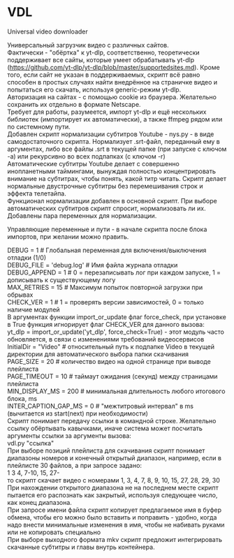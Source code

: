 # VDL
Universal video downloader

Универсальный загрузчик видео с различных сайтов.  
Фактически - "обёртка" к yt-dlp, соответственно, теоретически поддерживает все сайты, которые умеет обрабатывать yt-dlp (https://github.com/yt-dlp/yt-dlp/blob/master/supportedsites.md).  Кроме того, если сайт не указан в поддерживаемых, скрипт всё равно способен в простых случаях найти внедрённое на страничке видео и попытаться его скачать, используя generic-режим yt-dlp.  
Авторизация на сайтах - с помощью cookie из браузера. Желательно сохранить их отдельно в формате Netscape.  
Требует для работы, разумеется, импорт yt-dlp и ещё нескольких библиотек (импортирует их автоматически), а также ffmpeg рядом или по системному пути.  
Добавлен скрипт нормализации субтитров Youtube - nys.py - в виде самодостаточного скрипта. Нормализует .srt-файл, переданный ему в аргументах, либо все файлы .srt в текущей папке (при запуске с ключом -a) или рекурсивно во всех подпапках (с ключом -r)  
Автоматические субтитры Youtube делает с совершенно инопланетными таймингами, вынуждая полностью концентрировать внимание на субтитрах, чтобы понять, какой титр читать. Скрипт делает нормальные двустрочные субтитры без перемешивания строк и эффекта телетайпа.  
Функционал нормализации добавлен в основной скрипт. При выборе автоматических субтитров скрипт спросит, нормализовать ли их. Добавлены пара переменных для нормализации.  

Управляющие переменные и пути - в начале скрипта после блока импортов, при желании можно править.  

DEBUG = 1  # Глобальная переменная для включения/выключения отладки (1/0)  
DEBUG_FILE = 'debug.log' # Имя файла журнала отладки  
DEBUG_APPEND = 1 # 0 = перезаписывать лог при каждом запуске, 1 = дописывать к существующему логу  
MAX_RETRIES = 15  # Максимум попыток повторной загрузки при обрывах  
CHECK_VER = 1  # 1 = проверять версии зависимостей, 0 = только наличие модулей  
В аргументах функции import_or_update флаг force_check, при установке в True функция игнорирует флаг CHECK_VER для данного вызова:  
    yt_dlp = import_or_update('yt_dlp', force_check=True) - этот модуль часто обновляется, в связи с изменениями требований видеосервисов  
InitialDir = "Video"  # относительный путь к подпапке Video в текущей директории для автоматического выбора папки скачивания  
PAGE_SIZE = 20    # количество видео на одной странице при выводе плейлиста  
PAGE_TIMEOUT = 10 # таймаут ожидания (секунд) между страницами плейлиста  
MIN_DISPLAY_MS = 200           # минимальная длительность любого итогового блока, ms  
INTER_CAPTION_GAP_MS = 0       # "межтитровый интервал" в ms (вычитается из start(next) при необходимости)  
Скрипт понимает передачу ссылки в командной строке. Желательно ссылку обёртывать кавычками, иначе система может посчитать аргументы ссылки за аргументы вызова:  
    vdl.py "ссылка"  
При выборе позиций плейлиста для скачивания скрипт понимает диапазоны номеров и конечный открытый диапазон, например, если в плейлисте 30 файлов, а при запросе задано:  
1 3 4, 7-10, 15, 27-  
то скрипт скачает видео с номерами 1, 3, 4, 7, 8, 9, 10, 15, 27, 28, 29, 30  
При нахождении открытого диапазона не на последнем месте скрипт пытается его распознать как закрытый, используя следующее число, как конец диапазона.  
При запросе имени файла скрипт копирует предлагаемое имя в буфер обмена, чтобы его можно было вставить и поправить - удобно, когда надо внести минимальные изменения в имя, чтобы не набивать руками или не копировать специально  
При выборе выходного формата mkv скрипт предложит интегрировать скачанные субтитры и главы внутрь контейнера.  

